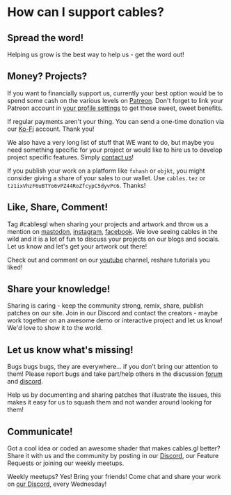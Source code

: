 # How can I support cables?

## Spread the word!

Helping us grow is the best way to help us - get the word out!

## Money? Projects?

If you want to financially support us, currently your best option would be to spend some cash on the various levels on [Patreon](https://www.patreon.com/cables_gl).
Don't forget to link your Patreon account in [your profile settings](https://cables.gl/settings) to get those sweet, sweet benefits.

If regular payments aren't your thing. You can send a one-time donation via our [Ko-Fi](https://ko-fi.com/cablesgl) account. Thank you!

We also have a very long list of stuff that WE want to do, but maybe you need something specific for your project
or would like to hire us to develop project specific features. Simply [contact us](mailto:hi@undev.de)!

If you publish your work on a platform like `fxhash` or `objkt`, you might consider giving a share of your sales to our wallet.
Use `cables.tez` or `tz1ixVhzF6uBTYo6vPZ44RoZfcypC5dyvPc6`. Thanks!

## Like, Share, Comment!

Tag #cablesgl when sharing your projects and artwork and throw us a mention on [mastodon](https://mastodon.social/@cables_gl), [instagram](https://www.instagram.com/cables_gl), [facebook](https://www.facebook.com/cablesgl).
We love seeing cables in the wild and it is a lot of fun to discuss your projects on our blogs and socials.
Let us know and let's get your artwork out there!

Check out and comment on our [youtube](https://www.youtube.com/c/cablesgl) channel, reshare tutorials you liked!

## Share your knowledge!

Sharing is caring - keep the community strong, remix, share, publish patches on our site.
Join in our Discord and contact the creators - maybe work together on an awesome demo or interactive project and let us know!
We'd love to show it to the world.

## Let us know what's missing!

Bugs bugs bugs, they are everywhere... if you don't bring our attention to them!
Please report bugs and take part/help others in the discussion [forum](https://github.com/cables-gl/cables_docs/discussions) and [discord](https://discord.gg/cablesgl).

Help us by documenting and sharing patches that illustrate the issues, this makes it easy for us to squash them and not wander around looking for them!

## Communicate!

Got a cool idea or coded an awesome shader that makes cables.gl better?
Share it with us and the community by posting in our [Discord](https://github.com/cables-gl/cables_docs/discussions), our Feature Requests or joining our weekly meetups.

Weekly meetups? Yes! Bring your friends! Come chat and share your work on [our Discord](https://discord.gg/cablesgl), every Wednesday!

